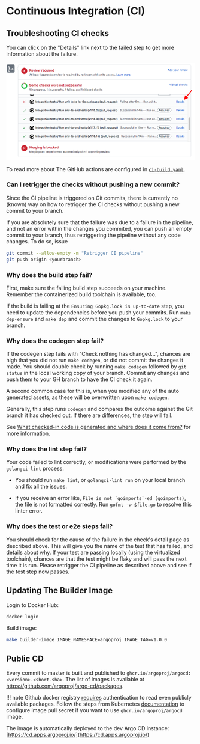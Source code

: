 # Continuous Integration (CI)

## Troubleshooting CI checks

You can click on the "Details" link next to the failed step to get more information about the failure.

![Failed GitHub Action](ci-pipeline-failed.png)

To read more about The GitHub actions are configured in [`ci-build.yaml`](https://github.com/argoproj/argo-cd/blob/master/.github/workflows/ci-build.yaml).

### Can I retrigger the checks without pushing a new commit?

Since the CI pipeline is triggered on Git commits, there is currently no (known) way on how to retrigger the CI checks without pushing a new commit to your branch.

If you are absolutely sure that the failure was due to a failure in the pipeline, and not an error within the changes you commited, you can push an empty commit to your branch, thus retriggering the pipeline without any code changes. To do so, issue

```bash
git commit --allow-empty -m "Retrigger CI pipeline"
git push origin <yourbranch>
```

### Why does the build step fail?

First, make sure the failing build step succeeds on your machine. Remember the containerized build toolchain is available, too.

If the build is failing at the `Ensuring Gopkg.lock is up-to-date` step, you need to update the dependencies before you push your commits. Run `make dep-ensure` and `make dep` and commit the changes to `Gopkg.lock` to your branch.

### Why does the codegen step fail?

If the codegen step fails with "Check nothing has changed...", chances are high that you did not run `make codegen`, or did not commit the changes it made. You should double check by running `make codegen` followed by `git status` in the local working copy of your branch. Commit any changes and push them to your GH branch to have the CI check it again.

A second common case for this is, when you modified any of the auto generated assets, as these will be overwritten upon `make codegen`.

Generally, this step runs `codegen` and compares the outcome against the Git branch it has checked out. If there are differences, the step will fail.

See [What checked-in code is generated and where does it come from?](faq.md#what-checked-in-code-is-generated-and-how-is-it-generated) for more information.

### Why does the lint step fail?

Your code failed to lint correctly, or modifications were performed by the `golangci-lint` process.

* You should run `make lint`, or `golangci-lint run` on your local branch and fix all the issues.

* If you receive an error like, ```File is not `goimports`-ed (goimports)```, the file is not formatted correctly. Run `gofmt -w $file.go` to resolve this linter error.

### Why does the test or e2e steps fail?

You should check for the cause of the failure in the check's detail page as described above. This will give you the name of the test that has failed, and details about why. If your test are passing locally (using the virtualized toolchain), chances are that the test might be flaky and will pass the next time it is run. Please retrigger the CI pipeline as described above and see if the test step now passes.

## Updating The Builder Image

Login to Docker Hub:

```bash
docker login
```

Build image:

```bash
make builder-image IMAGE_NAMESPACE=argoproj IMAGE_TAG=v1.0.0
```

## Public CD

Every commit to master is built and published to `ghcr.io/argoproj/argocd:<version>-<short-sha>`. The list of images is available at
https://github.com/argoproj/argo-cd/packages.

!!! note
    Github docker registry [requires](https://github.community/t5/GitHub-Actions/docker-pull-from-public-GitHub-Package-Registry-fail-with-quot/m-p/32888#M1294) authentication to read
    even publicly available packages. Follow the steps from Kubernetes [documentation](https://kubernetes.io/docs/tasks/configure-pod-container/pull-image-private-registry)
    to configure image pull secret if you want to use `ghcr.io/argoproj/argocd` image.

The image is automatically deployed to the dev Argo CD instance: [https://cd.apps.argoproj.io/](https://cd.apps.argoproj.io/)
